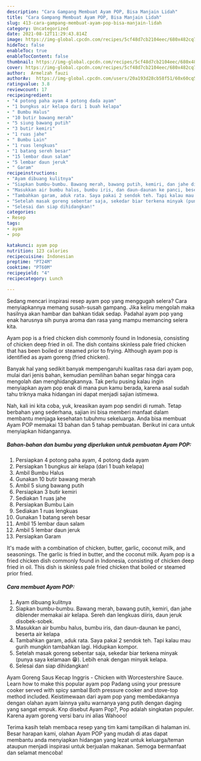 ```yaml
---
description: "Cara Gampang Membuat Ayam POP, Bisa Manjain Lidah"
title: "Cara Gampang Membuat Ayam POP, Bisa Manjain Lidah"
slug: 413-cara-gampang-membuat-ayam-pop-bisa-manjain-lidah
category: Uncategorized
date: 2021-08-12T11:29:43.814Z
image: https://img-global.cpcdn.com/recipes/5cf48d7cb2104eec/680x482cq70/ayam-pop-foto-resep-utama.jpg
hideToc: false
enableToc: true
enableTocContent: false
thumbnail: https://img-global.cpcdn.com/recipes/5cf48d7cb2104eec/680x482cq70/ayam-pop-foto-resep-utama.jpg
cover: https://img-global.cpcdn.com/recipes/5cf48d7cb2104eec/680x482cq70/ayam-pop-foto-resep-utama.jpg
author:  Armelzah fauzi
authorAv:  https://img-global.cpcdn.com/users/20a193d28cb58f51/60x60cq50/avatar.jpg
ratingvalue: 3.8
reviewcount: 17
recipeingredient:
- "4 potong paha ayam 4 potong dada ayam"
- "1 bungkus air kelapa dari 1 buah kelapa"
- " Bumbu Halus"
- "10 butir bawang merah"
- "5 siung bawang putih"
- "3 butir kemiri"
- "1 ruas jahe"
- " Bumbu Lain"
- "1 ruas lengkuas"
- "1 batang sereh besar"
- "15 lembar daun salam"
- "5 lembar daun jeruk"
- " Garam"
recipeinstructions:
- "Ayam dibuang kulitnya"
- "Siapkan bumbu-bumbu. Bawang merah, bawang putih, kemiri, dan jahe diblender memakai air kelapa. Sereh dan lengkuas diiris, daun jeruk disobek-sobek."
- "Masukkan air bumbu halus, bumbu iris, dan daun-daunan ke panci, beserta air kelapa"
- "Tambahkan garam, aduk rata. Saya pakai 2 sendok teh. Tapi kalau mau gurih mungkin tambahkan lagi. Hidupkan kompor."
- "Setelah masak goreng sebentar saja, sekedar biar terkena minyak (punya saya kelamaan 😁). Lebih enak dengan minyak kelapa."
- "Selesai dan siap dihidangkan!"
categories:
- Resep
tags:
- ayam
- pop

katakunci: ayam pop 
nutrition: 123 calories
recipecuisine: Indonesian
preptime: "PT24M"
cooktime: "PT60M"
recipeyield: "4"
recipecategory: Lunch

---
```



Sedang mencari inspirasi resep ayam pop yang menggugah selera? Cara menyiapkannya memang susah-susah gampang. Jika keliru mengolah maka hasilnya akan hambar dan bahkan tidak sedap. Padahal ayam pop yang enak harusnya sih punya aroma dan rasa yang mampu memancing selera kita.


Ayam pop is a fried chicken dish commonly found in Indonesia, consisting of chicken deep fried in oil. The dish contains skinless pale fried chicken that has been boiled or steamed prior to frying. Although ayam pop is identified as ayam goreng (fried chicken).

Banyak hal yang sedikit banyak mempengaruhi kualitas rasa dari ayam pop, mulai dari jenis bahan, kemudian pemilihan bahan segar hingga cara mengolah dan menghidangkannya. Tak perlu pusing kalau ingin menyiapkan ayam pop enak di mana pun kamu berada, karena asal sudah tahu triknya maka hidangan ini dapat menjadi sajian istimewa.


Nah, kali ini kita coba, yuk, kreasikan ayam pop sendiri di rumah. Tetap berbahan yang sederhana, sajian ini bisa memberi manfaat dalam membantu menjaga kesehatan tubuhmu sekeluarga. Anda bisa membuat Ayam POP memakai 13 bahan dan 5 tahap pembuatan. Berikut ini cara untuk menyiapkan hidangannya.

<!--inarticleads1-->

##### Bahan-bahan dan bumbu yang diperlukan untuk pembuatan Ayam POP:

1. Persiapkan 4 potong paha ayam, 4 potong dada ayam
1. Persiapkan 1 bungkus air kelapa (dari 1 buah kelapa)
1. Ambil  Bumbu Halus
1. Gunakan 10 butir bawang merah
1. Ambil 5 siung bawang putih
1. Persiapkan 3 butir kemiri
1. Sediakan 1 ruas jahe
1. Persiapkan  Bumbu Lain
1. Sediakan 1 ruas lengkuas
1. Gunakan 1 batang sereh besar
1. Ambil 15 lembar daun salam
1. Ambil 5 lembar daun jeruk
1. Persiapkan  Garam


It&#39;s made with a combination of chicken, butter, garlic, coconut milk, and seasonings. The garlic is fried in butter, and the coconut milk. Ayam pop is a fried chicken dish commonly found in Indonesia, consisting of chicken deep fried in oil. This dish is skinless pale fried chicken that boiled or steamed prior fried. 

<!--inarticleads2-->

##### Cara membuat Ayam POP:

1. Ayam dibuang kulitnya
1. Siapkan bumbu-bumbu. Bawang merah, bawang putih, kemiri, dan jahe diblender memakai air kelapa. Sereh dan lengkuas diiris, daun jeruk disobek-sobek.
1. Masukkan air bumbu halus, bumbu iris, dan daun-daunan ke panci, beserta air kelapa
1. Tambahkan garam, aduk rata. Saya pakai 2 sendok teh. Tapi kalau mau gurih mungkin tambahkan lagi. Hidupkan kompor.
1. Setelah masak goreng sebentar saja, sekedar biar terkena minyak (punya saya kelamaan 😁). Lebih enak dengan minyak kelapa.
1. Selesai dan siap dihidangkan!

Ayam Goreng Saus Kecap Inggris - Chicken with Worcestershire Sauce. Learn how to make this popular ayam pop Padang using your pressure cooker served with spicy sambal Both pressure cooker and stove-top method included. Keistimewaan dari ayam pop yang membedakannya dengan olahan ayam lainnya yaitu warnanya yang putih dengan daging yang sangat empuk. Knp disebut Ayam Pop?, Pop adalah singkatan populer. Karena ayam goreng versi baru ini alias Wahooo! 

Terima kasih telah membaca resep yang tim kami tampilkan di halaman ini. Besar harapan kami, olahan Ayam POP yang mudah di atas dapat membantu anda menyiapkan hidangan yang lezat untuk keluarga/teman ataupun menjadi inspirasi untuk berjualan makanan. Semoga bermanfaat dan selamat mencoba!
